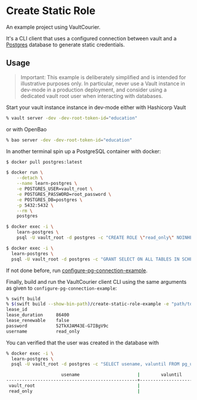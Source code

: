 #  Create Static Role

An example project using VaultCourier.

It's a CLI client that uses a configured connection between vault and a [Postgres](https://www.postgresql.org) database to generate static credentials.

## Usage

> Important: This example is deliberately simplified and is intended for illustrative purposes only. In particular, never use a Vault instance in dev-mode in a production deployment, and consider using a dedicated vault root user when interacting with databases.

Start your vault instance instance in dev-mode either with Hashicorp Vault

```sh
% vault server -dev -dev-root-token-id="education"
```

or with OpenBao

```sh
% bao server -dev -dev-root-token-id="education"
```

In another terminal spin up a PostgreSQL container with docker:

```sh
$ docker pull postgres:latest

$ docker run \
    --detach \
    --name learn-postgres \
    -e POSTGRES_USER=vault_root \
    -e POSTGRES_PASSWORD=root_password \
    -e POSTGRES_DB=postgres \
    -p 5432:5432 \
    --rm \
    postgres

$ docker exec -i \
    learn-postgres \
    psql -U vault_root -d postgres -c "CREATE ROLE \"read_only\" NOINHERIT;"

$ docker exec -i \
  learn-postgres \
  psql -U vault_root -d postgres -c "GRANT SELECT ON ALL TABLES IN SCHEMA public TO \"read_only\";"
```

If not done before, run [configure-pg-connection-example](https://github.com/vault-courier/vault-courier-examples/tree/main/configure-pg-connection-example).

Finally, build and run the VaultCourier client CLI using the same arguments as given to `configure-pg-connection-example`:

```sh
% swift build
% $(swift build --show-bin-path)/create-static-role-example -e "path/to/database/mount" -c "my_connection" -r "read_only"
lease_id           
lease_duration     86400
lease_renewable    false
password           52TkXJAM43E-G7IBgV9c
username           read_only 
```

You can verified that the user was created in the database with

```sh
% docker exec -i \
  learn-postgres \
  psql -U vault_root -d postgres -c "SELECT usename, valuntil FROM pg_user;"

                     usename                      |        valuntil
--------------------------------------------------+------------------------
 vault_root                                       |
 read_only                                        |

```


